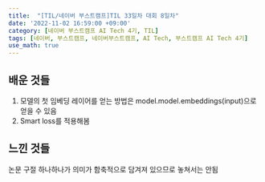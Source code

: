 ```yaml
---
title:  "[TIL/네이버 부스트캠프]TIL 33일차 대회 8일차"
date: '2022-11-02 16:59:00 +09:00'
category: [네이버 부스트캠프 AI Tech 4기, TIL]
tags: [네이버, 부스트캠프, 네이버부스트캠프, AI Tech, 부스트캠프 AI Tech 4기]
use_math: true
---
```

## 배운 것들
1. 모델의 첫 임베딩 레이어를 얻는 방법은 model.model.embeddings(input)으로 얻을 수 있음
2. Smart loss를 적용해봄

## 느낀 것들
논문 구절 하나하나가 의미가 함축적으로 담겨져 있으므로 놓쳐서는 안됨